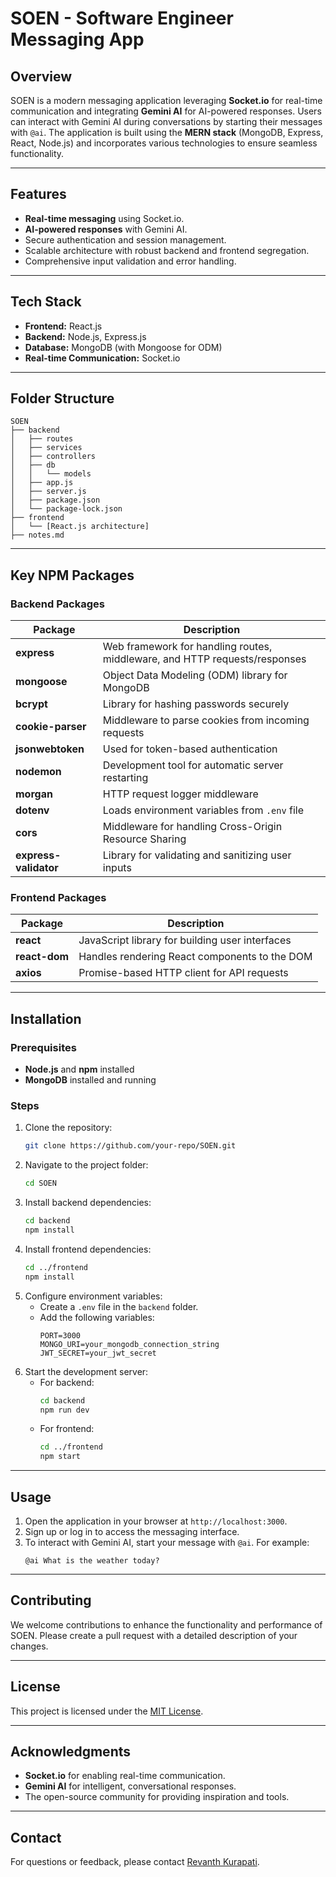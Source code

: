 # SOEN - Software Engineer Messaging App

## Overview
SOEN is a modern messaging application leveraging **Socket.io** for real-time communication and integrating **Gemini AI** for AI-powered responses. Users can interact with Gemini AI during conversations by starting their messages with `@ai`. The application is built using the **MERN stack** (MongoDB, Express, React, Node.js) and incorporates various technologies to ensure seamless functionality.

---

## Features
- **Real-time messaging** using Socket.io.
- **AI-powered responses** with Gemini AI.
- Secure authentication and session management.
- Scalable architecture with robust backend and frontend segregation.
- Comprehensive input validation and error handling.

---

## Tech Stack
- **Frontend:** React.js
- **Backend:** Node.js, Express.js
- **Database:** MongoDB (with Mongoose for ODM)
- **Real-time Communication:** Socket.io

---

## Folder Structure
```
SOEN
├── backend
│   ├── routes
│   ├── services
│   ├── controllers
│   ├── db
│   │   └── models
│   ├── app.js
│   ├── server.js
│   ├── package.json
│   └── package-lock.json
├── frontend
│   └── [React.js architecture]
├── notes.md
```

---

## Key NPM Packages

### Backend Packages
| Package               | Description                                                                 |
|-----------------------|-----------------------------------------------------------------------------|
| **express**           | Web framework for handling routes, middleware, and HTTP requests/responses |
| **mongoose**          | Object Data Modeling (ODM) library for MongoDB                            |
| **bcrypt**            | Library for hashing passwords securely                                     |
| **cookie-parser**     | Middleware to parse cookies from incoming requests                        |
| **jsonwebtoken**      | Used for token-based authentication                                        |
| **nodemon**           | Development tool for automatic server restarting                          |
| **morgan**            | HTTP request logger middleware                                             |
| **dotenv**            | Loads environment variables from `.env` file                              |
| **cors**              | Middleware for handling Cross-Origin Resource Sharing                     |
| **express-validator** | Library for validating and sanitizing user inputs                         |

### Frontend Packages
| Package               | Description                                             |
|-----------------------|---------------------------------------------------------|
| **react**             | JavaScript library for building user interfaces        |
| **react-dom**         | Handles rendering React components to the DOM          |
| **axios**             | Promise-based HTTP client for API requests             |

---

## Installation

### Prerequisites
- **Node.js** and **npm** installed
- **MongoDB** installed and running

### Steps
1. Clone the repository:
   ```bash
   git clone https://github.com/your-repo/SOEN.git
   ```
2. Navigate to the project folder:
   ```bash
   cd SOEN
   ```
3. Install backend dependencies:
   ```bash
   cd backend
   npm install
   ```
4. Install frontend dependencies:
   ```bash
   cd ../frontend
   npm install
   ```
5. Configure environment variables:
   - Create a `.env` file in the `backend` folder.
   - Add the following variables:
     ```env
     PORT=3000
     MONGO_URI=your_mongodb_connection_string
     JWT_SECRET=your_jwt_secret
     ````
6. Start the development server:
   - For backend:
     ```bash
     cd backend
     npm run dev
     ```
   - For frontend:
     ```bash
     cd ../frontend
     npm start
     ```

---

## Usage
1. Open the application in your browser at `http://localhost:3000`.
2. Sign up or log in to access the messaging interface.
3. To interact with Gemini AI, start your message with `@ai`. For example:
   ```
   @ai What is the weather today?
   ```

---

## Contributing
We welcome contributions to enhance the functionality and performance of SOEN. Please create a pull request with a detailed description of your changes.

---

## License
This project is licensed under the [MIT License](LICENSE).

---

## Acknowledgments
- **Socket.io** for enabling real-time communication.
- **Gemini AI** for intelligent, conversational responses.
- The open-source community for providing inspiration and tools.

---

## Contact
For questions or feedback, please contact [Revanth Kurapati](mailto:revanthkurapati56@gmail.com).

